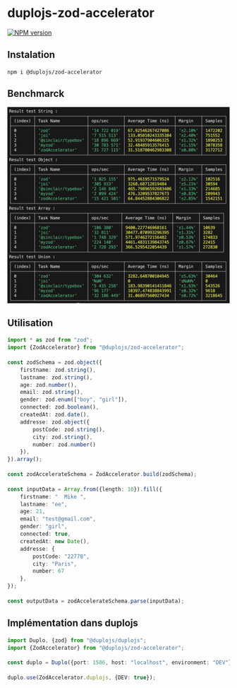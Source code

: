 # duplojs-zod-accelerator
[![NPM version](https://img.shields.io/npm/v/@duplojs/zod-accelerator)](https://www.npmjs.com/package/@duplojs/zod-accelerator)

## Instalation
```
npm i @duplojs/zod-accelerator
```

## Benchmarck
![Benchmarck result](/benchmarck-result.png)

## Utilisation
```ts
import * as zod from "zod";
import {ZodAccelerator} from "@duplojs/zod-accelerator";

const zodSchema = zod.object({
	firstname: zod.string(),
	lastname: zod.string(),
	age: zod.number(),
	email: zod.string(),
	gender: zod.enum(["boy", "girl"]),
	connected: zod.boolean(),
	createdAt: zod.date(),
	addresse: zod.object({
		postCode: zod.string(),
		city: zod.string(),
		number: zod.number()
	}),
}).array();

const zodAccelerateSchema = ZodAccelerator.build(zodSchema);

const inputData = Array.from({length: 10}).fill({
	firstname: "  Mike ",
	lastname: "ee",
	age: 21,
	email: "test@gmail.com",
	gender: "girl",
	connected: true,
	createdAt: new Date(),
	addresse: {
		postCode: "22778",
		city: "Paris",
		number: 67
	},
});

const outputData = zodAccelerateSchema.parse(inputData);
```

## Implémentation dans duplojs
```ts
import Duplo, {zod} from "@duplojs/duplojs";
import {ZodAccelerator} from "@duplojs/zod-accelerator";

const duplo = Duplo({port: 1506, host: "localhost", environment: "DEV"});

duplo.use(ZodAccelerator.duplojs, {DEV: true});
```